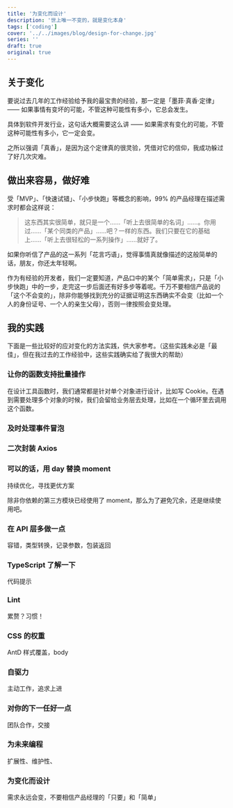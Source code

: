 ```yaml
---
title: '为变化而设计'
description: '世上唯一不变的，就是变化本身'
tags: ['coding']
cover: '../../images/blog/design-for-change.jpg'
series: ''
draft: true
original: true
---
```


## 关于变化

要说过去几年的工作经验给予我的最宝贵的经验，那一定是「墨菲·真香·定律」 —— 如果事情有变坏的可能，不管这种可能性有多小，它总会发生。

具体到软件开发行业，这句话大概需要这么讲 —— 如果需求有变化的可能，不管这种可能性有多小，它一定会变。

之所以强调「真香」，是因为这个定律真的很灵验，凭借对它的信仰，我成功躲过了好几次灾难。

## 做出来容易，做好难

受「MVP」、「快速试错」、「小步快跑」等概念的影响，99% 的产品经理在描述需求时都会这样说：

> 这东西其实很简单，就只是一个……「听上去很简单的名词」……。你用过……「某个同类的产品」……吧？一样的东西。我们只要在它的基础上……「听上去很轻松的一系列操作」……就好了。

如果你听信了产品的这一系列「花言巧语」，觉得事情真就像描述的这般简单的话，朋友，你还太年轻啊。

作为有经验的开发者，我们一定要知道，产品口中的某个「简单需求」，只是「小步快跑」中的一步，走完这一步后面还有好多步等着呢。千万不要相信产品说的「这个不会变的」，除非你能够找到充分的证据证明这东西确实不会变（比如一个人的身份证号、一个人的亲生父母），否则一律按照会变处理。

## 我的实践

下面是一些比较好的应对变化的方法实践，供大家参考。（这些实践未必是「最佳」，但在我过去的工作经验中，这些实践确实给了我很大的帮助）

### 让你的函数支持批量操作

在设计工具函数时，我们通常都是针对单个对象进行设计，比如写 Cookie。在遇到需要处理多个对象的时候，我们会留给业务层去处理，比如在一个循环里去调用这个函数。

### 及时处理事件冒泡

### 二次封装 Axios

### 可以的话，用 day 替换 moment
持续优化，寻找更优方案

除非你依赖的第三方模块已经使用了 moment，那么为了避免冗余，还是继续使用吧。

### 在 API 层多做一点
容错，类型转换，记录参数，包装返回

### TypeScript 了解一下
代码提示

### Lint
累赘？习惯！

### CSS 的权重
AntD 样式覆盖，body

### 自驱力
主动工作，追求上进

### 对你的下一任好一点
团队合作，交接

### 为未来编程
扩展性、维护性、

### 为变化而设计
需求永远会变，不要相信产品经理的「只要」和「简单」
